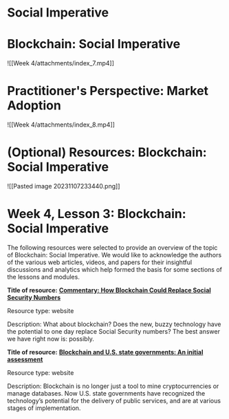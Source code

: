 # Social Imperative

# Blockchain: Social Imperative

![[Week 4/attachments/index_7.mp4]]

# Practitioner's Perspective: Market Adoption
![[Week 4/attachments/index_8.mp4]]
# (Optional) Resources: Blockchain: Social Imperative
![[Pasted image 20231107233440.png]]

# Week 4, Lesson 3: Blockchain: Social Imperative

The following resources were selected to provide an overview of the topic of Blockchain: Social Imperative. We would like to acknowledge the authors of the various web articles, videos, and papers for their insightful discussions and analytics which help formed the basis for some sections of the lessons and modules.

**Title of resource:** [**Commentary: How Blockchain Could Replace Social Security Numbers**](http://fortune.com/2018/01/11/blockchain-technology-social-security-number-cybersecurity-identity-theft/)

Resource type: website

Description: What about blockchain? Does the new, buzzy technology have the potential to one day replace Social Security numbers? The best answer we have right now is: possibly.

**Title of resource:** [**Blockchain and U.S. state governments: An initial assessment**](https://www.brookings.edu/blog/techtank/2018/04/17/blockchain-and-u-s-state-governments-an-initial-assessment/)

Resource type: website

Description: Blockchain is no longer just a tool to mine cryptocurrencies or manage databases. Now U.S. state governments have recognized the technology’s potential for the delivery of public services, and are at various stages of implementation.